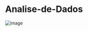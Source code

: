 # Analise-de-Dados
![image](https://github.com/user-attachments/assets/427a93e4-3e17-41e8-aed0-6bca4289c4c5)
